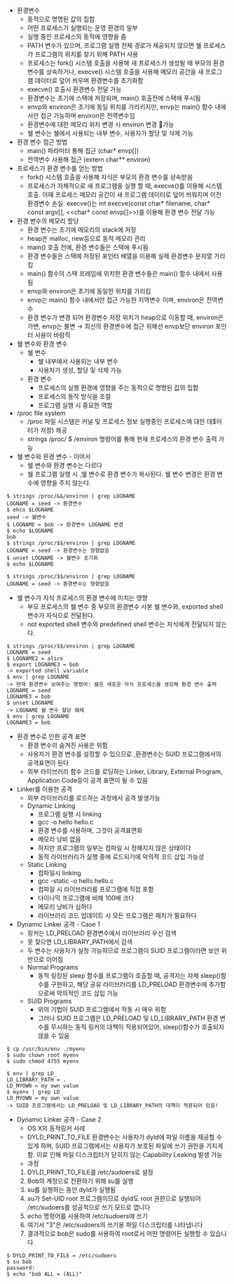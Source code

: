 - 환경변수
	- 동적으로 명명된 값의 집합
	- 어떤 프로세스가 실행되는 운영 환경의 일부
	- 실행 중인 프로세스의 동작에 영향을 줌
	- PATH 변수가 있으며, 프로그램 실행 전체 경로가 제공되지 않으면 쉘 프로세스가 프로그램의 위치를 찾기 위해 PATH 사용
	- 프로세스는 fork() 시스템 호출을 사용해 새 프로세스가 생성될 때 부모의 환경 변수를 상속하거나, execve() 시스템 호출을 사용해 메모리 공간을 새 프로그램 데이터로 덮어 씌우며 환경변수를 초기화함
	- execve() 호출시 환경변수 전달 가능
	- 환경변수는 초기에 스택에 저장되며, main() 호출전에 스택에 푸시됨
	- envp와 environ은 초기에 동일 위치를 가리키지만, envp는 main() 함수 내에서만 접근 가능하며 environ은 전역변수임
	- 환경변수에 대한 메모리 위치 변경 시 environ 변경 가능
	- 쉘 변수는 쉘에서 사용되는 내부 변수, 사용자가 할당 및 삭제 가능
- 환경 변수 접근 방법
	- main() 파라미터 통해 접근 (char* envp[])
	- 전역변수 사용해 접근 (extern char** environ)
- 프로세스가 환경 변수를 얻는 방법
	- fork() 시스템 호출을 사용해 자식은 부모의 환경 변수를 상속받음
	- 프로세스가 자체적으로 새 프로그램을 실행 할 때, execve()를 이용해 시스템 호출. 이때 프로세스 메모리 공간이 새 프로그램 데이터로 덮어 씌워지며 이전 환경변수 손실. 
	  execve()는 int execve(const char* filename, char* const argv[], <<char* const envp[]>>)를 이용해 환경 변수 전달 가능
- 환경 변수의 메모리 할당
	- 환경 변수는 초기에 메모리의 stack에 저장
	- heap은 malloc, new등으로 동적 메모리 관리
	- main() 호출 전에, 환경 변수들은 스택에 푸시됨
	- 환경 변수들은 스택에 저장된 포인터 배열을 이용해 실제 환경변수 문자열 가리킴
	- main() 함수의 스택 프레임에 위치한 환경 변수들은 main() 함수 내에서 사용됨
	- envp와 environ은 초기에 동일한 위치를 가리킴
	- envp는 main() 함수 내에서만 접근 가능한 지역변수 이며, environ은 전역변수
	- 환경 변수가 변경 되어 환경변수 저장 위치가 heap으로 이동할 때, environ은 가변, envp는 불변
	  → 최신의 환경변수에 접근 위해선 envp보단 environ 포인터 사용이 바람직
- 쉘 변수와 환경 변수
	- 쉘 변수
		- 쉘 내부에서 사용되는 내부 변수
		- 사용자가 생성, 할당 및 삭제 가능
	- 환경 변수
		- 프로세스의 실행 환경에 영향을 주는 동적으로 명명된 값의 집합
		- 프로세스의 동작 방식을 조절
		- 프로그램 실행 시 중요한 역할
- /proc file system
	- /proc 파일 시스템은 커널 및 프로세스 정보 실행중인 프로세스에 대한 데$이터가 저장) 제공
	- strings /proc/ $ /environ 명령어를 통해 현재 프로세스의 환경 변수 출력 가능
- 쉘 변수와 환경 변수 - 이어서
	- 쉘 변수와 환경 변수는 다르다
	- 쉘 프로그램 실행 시 ,쉘 변수로 환경 변수가 복사된다. 쉘 변수 변경은 환경 변수에 영향을 주지 않는다.
```shell 
$ strings /proc/&&/environ | grep LOGNAME
LOGNAME = seed -> 환경변수
$ ehco $LOGNAME
seed -> 쉘변수
$ LOGNAME = bob -> 환경변수 LOGNAME 변경
$ echo $LOGNAME
bob
$ strings /proc/$$/environ | grep LOGNAME
LOGNAME = seed -> 환경변수는 영향없음
$ unset LOGNAME -> 쉘변수 초기화
$ echo $LOGNAME

$ strings /proc/$$/environ | grep LOGNAME
LOGNAME = seed -> 환경변수는 영향없음
```
- 쉘 변수가 자식 프로세스의 환경 변수에 미치는 영향
	- 부모 프로세스의 쉘 변수 중 부모의 환경변수 사본 쉘 변수와, exported shell 변수가 자식으로 전달된다.
	- not exported shell 변수와 predefined shell 변수는 자식에게 전달되지 않는다.
```shell
$ strings /proc/$$/environ | grep LOGNAME
LOGNAME = seed
$ LOGNAME2 = alice
$ export LOGNAME3 = bob 
-> exported shell variable
$ env | grep LOGNAME 
-> 현재 환경변수 보여주는 명령어: 쉘은 새로운 자식 프로세스를 생성해 환경 변수 출력
LOGNAME = seed
LOGNAME3 = bob
$ unset LOGNAME 
-> LOGNAME 쉘 변수 할당 해제
$ env | grep LOGNAME
LOGNAME3 = bob
```
- 환경 변수로 인한 공격 표면
	- 환경 변수의 숨겨진 사용은 위험
	- 사용자가 환경 변수를 설정할 수 있으므로 ,환경변수는 SUID 프로그램에서의 공격표면이 된다
	- 외부 라이브러리 함수 코드를 로딩하는 Linker, Library, External Program, Application Code등이 공격 표면이 될 수 있음
- Linker를 이용한 공격
	- 외부 라이브러리를 로드하는 과정에서 공격 발생가능
	- Dynamic Linking
		- 프로그램 실행 시 linking
		- gcc -o hello hello.c
		- 환경 변수를 사용하며, 그것이 공격표면화
		- 메모리 낭비 없음
		- 하지만 프로그램의 일부는 컴파일 시 정해지지 않은 상태이다
		- 동적 라이브러리가 실행 중에 로드되기에 악의적 코드 삽입 가능성
	- Static Linking
		- 컴파일시 linking
		- gcc -static -o hello hello.c
		- 컴파일 시 라이브러리를 프로그램에 직접 포함
		- 다이나믹 프로그램에 비해 100배 크다
		- 메모리 낭비가 심하다
		- 라이브러리 코드 업데이트 시 모든 프로그램은 패치가 필요하다
- Dynamic Linker 공격 - Case 1
	- 링커는 LD_PRELOAD 환경변수에서 라이브러리 우선 검색
	- 못 찾으면 LD_LIBRARY_PATH에서 검색
	- 두 변수는 사용자가 설정 가능하므로 프로그램이 SUID 프로그램이라면 보안 위반으로 이어짐
	- Normal Programs
		- 동적 링킹된 sleep 함수를 프로그램이 호출할 때, 공격자는 자체 sleep()함수를 구현하고, 해당 공유 라이브러리를 LD_PRELOAD 환경변수에 추가함으로써 악의적인 코드 삽입 가능
	- SUID Programs
		- 위의 기법이 SUID 프로그램에서 작동 시 매우 위험
		- 그러나 SUID 프로그램은 LD_PRELOAD 및 LD_LIBRARY_PATH 환경 변수를 무시하는 동적 링커의 대책이 적용되어있어, sleep()함수가 호출되지 않을 수 있음
```shell
$ cp /usr/bin/env ./myenv
$ sudo chown root myenv
$ sudo chmod 4755 myenv

$ env | grep LD_
LD_LIBRARY_PATH = .
LD_MYOWN = my own value
$ myenv | grep LD_
LD_MYOWN = my own value
-> SUID 프로그램에서는 LD_PRELOAD 및 LD_LIBRARY_PATH의 대책이 적용되어 있음!
```
- Dynamic Linker 공격 - Case 2
	- OS X의 동적링커 사례
	- DYLD_PRINT_TO_FILE 환경변수는 사용자가 dyld에 파일 이름을 제공할 수 있게 하며, SUID 프로그램에서는 사용자가 보호된 파일에 쓰기 권한을 가지게 함. 이로 인해 파일 디스크립터가 닫히지 않는 Capability Leaking 발생 가능
	- 과정
	1. DYLD_PRINT_TO_FILE를 /etc/sudoers로 설정
	2. Bob의 계정으로 전환하기 위해 su를 실행
	3. su를 실행하는 동안 dyld가 실행됨
	4. su가 Set-UID root 프로그램이므로 dyld도 root 권한으로 실행되어 /etc/sudoers를 성공적으로 쓰기 모드로 엽니다
	5. echo 명령어를 사용하여 /etc/sudoers에 쓰기
	6. 여기서 "3"은 /etc/sudoers의 쓰기용 파일 디스크립터를 나타냅니다
	7. 결과적으로 bob은 sudo를 사용하여 root로서 어떤 명령어든 실행할 수 있습니다.
```shell
$ DYLD_PRINT_TO_FILE = /etc/sudoers
$ su bob
password:
$ echo "bob ALL = (ALL)"
```